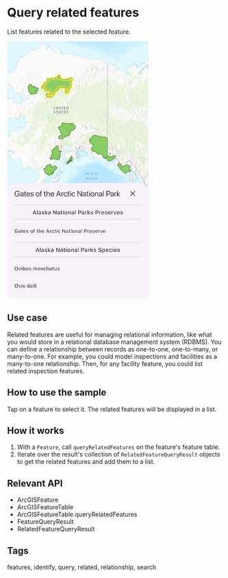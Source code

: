 # Query related features

List features related to the selected feature.

![Image of query related features](query_related_features.png)

## Use case

Related features are useful for managing relational information, like what you would store in a relational database management system (RDBMS). You can define a relationship between records as one-to-one, one-to-many, or many-to-one. For example, you could model inspections and facilities as a many-to-one relationship. Then, for any facility feature, you could list related inspection features.

## How to use the sample

Tap on a feature to select it. The related features will be displayed in a list.

## How it works

1. With a `Feature`, call `queryRelatedFeatures` on the feature's feature table.
2. Iterate over the result's collection of `RelatedFeatureQueryResult` objects to get the related features and add them to a list.

## Relevant API

* ArcGISFeature
* ArcGISFeatureTable
* ArcGISFeatureTable.queryRelatedFeatures
* FeatureQueryResult
* RelatedFeatureQueryResult

## Tags

features, identify, query, related, relationship, search
